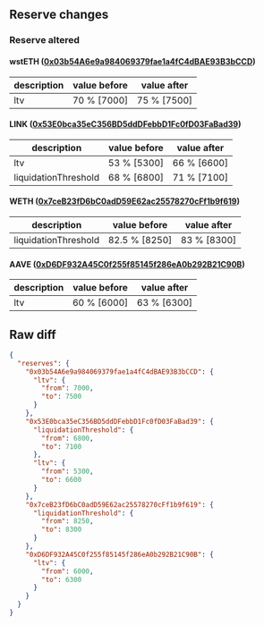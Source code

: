 ## Reserve changes

### Reserve altered

#### wstETH ([0x03b54A6e9a984069379fae1a4fC4dBAE93B3bCCD](https://polygonscan.com/address/0x03b54A6e9a984069379fae1a4fC4dBAE93B3bCCD))

| description | value before | value after |
| --- | --- | --- |
| ltv | 70 % [7000] | 75 % [7500] |


#### LINK ([0x53E0bca35eC356BD5ddDFebbD1Fc0fD03FaBad39](https://polygonscan.com/address/0x53E0bca35eC356BD5ddDFebbD1Fc0fD03FaBad39))

| description | value before | value after |
| --- | --- | --- |
| ltv | 53 % [5300] | 66 % [6600] |
| liquidationThreshold | 68 % [6800] | 71 % [7100] |


#### WETH ([0x7ceB23fD6bC0adD59E62ac25578270cFf1b9f619](https://polygonscan.com/address/0x7ceB23fD6bC0adD59E62ac25578270cFf1b9f619))

| description | value before | value after |
| --- | --- | --- |
| liquidationThreshold | 82.5 % [8250] | 83 % [8300] |


#### AAVE ([0xD6DF932A45C0f255f85145f286eA0b292B21C90B](https://polygonscan.com/address/0xD6DF932A45C0f255f85145f286eA0b292B21C90B))

| description | value before | value after |
| --- | --- | --- |
| ltv | 60 % [6000] | 63 % [6300] |


## Raw diff

```json
{
  "reserves": {
    "0x03b54A6e9a984069379fae1a4fC4dBAE93B3bCCD": {
      "ltv": {
        "from": 7000,
        "to": 7500
      }
    },
    "0x53E0bca35eC356BD5ddDFebbD1Fc0fD03FaBad39": {
      "liquidationThreshold": {
        "from": 6800,
        "to": 7100
      },
      "ltv": {
        "from": 5300,
        "to": 6600
      }
    },
    "0x7ceB23fD6bC0adD59E62ac25578270cFf1b9f619": {
      "liquidationThreshold": {
        "from": 8250,
        "to": 8300
      }
    },
    "0xD6DF932A45C0f255f85145f286eA0b292B21C90B": {
      "ltv": {
        "from": 6000,
        "to": 6300
      }
    }
  }
}
```